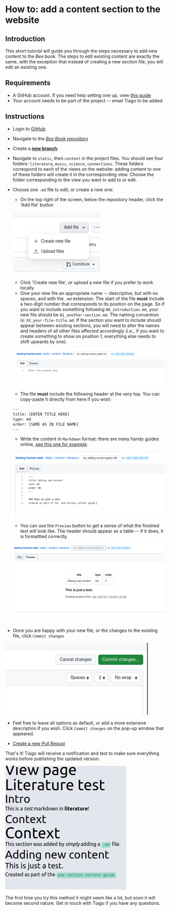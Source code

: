 # How to: add a content section to the website

## Introduction

This short tutorial will guide you through the steps necessary to add new content to the _Bee book_. The steps to edit existing content are exactly the same, with the exception that instead of creating a new section file, you will edit an existing one.

## Requirements

- A GitHub account. If you need help setting one up, view [this guide](../register-github/README.md)
- Your account needs to be part of the project -- email Tiago to be added

## Instructions

- Login to [GitHub](https://github.com/)
- Navigate to the [_Bee Book_ repository](https://github.com/NewcastleRSE/beeing-human-web/)
- Create a [**new branch**](/documentation/create-new-branch/README.md):
- Navigate to `static`, then `content` in the project files. You should see four folders: `literature`, `music`, `science`, `connections`. These folders correspond to each of the views on the website: adding content to one of these folders will create it in the corresponding view. Choose the folder corresponding to the view you want to add to or edit.
- Choose one `.md` file to edit, or create a new one:

  - On the top right of the screen, below the repository header, click the 'Add file' button

  ![add a new file](./img/add-section-content-3.png)

  - Click 'Create new file', or upload a new file if you prefer to work locally.
  - Give your new file an appropriate name -- descriptive, but with no spaces, and with the `.md` extension. The start of the file **must** include a two-digit number that corresponds to its position on the page. So if you want to include something following `00_introduction.md`, your new file should be `01_another-section.md`. The naming convention is: `XX_your-file-title.md`. If the section you want to include should appear between existing sections, you will need to alter the names and headers of all other files affected accordingly (i.e., if you want to create something to show on position 1, everything else needs to shift upwards by one).

  ![name your new file](./img/add-section-content-4.png)

  - The file **must** include the following header at the very top. You can copy-paste it directly from here if you wish:

  ```
  ---
  title: [ENTER TITLE HERE]
  type: md
  order: [SAME AS IN FILE NAME]
  ---
  ```

  - Write the content in `Markdown` format: there are many handy guides online, [see this one for example](https://www.markdownguide.org/cheat-sheet/).

  ![writing new content](./img/add-section-content-5.png)

  - You can use the `Preview` button to get a sense of what the finished text will look like. The header should appear as a table -- if it does, it is formattted correctly.

  ![preview new content](./img/add-section-content-6.png)

- Once you are happy with your new file, or the changes to the existing file, click `Commit changes`

![commit button](./img/add-section-content-7.png)

- Feel free to leave all options as default, or add a more extensive description if you wish. Click `Commit changes` on the pop-up window that appeared.

- [Create a new Pull Requst](/documentation/create-new-pull-request/README.md)

That's it! Tiago will receive a notification and test to make sure everything works before publishing the updated version.

![published result](./img/add-section-content-12.png)

The first time you try this method it might seem like a lot, but soon it will become second nature. Get in touch with Tiago if you have any questions.
